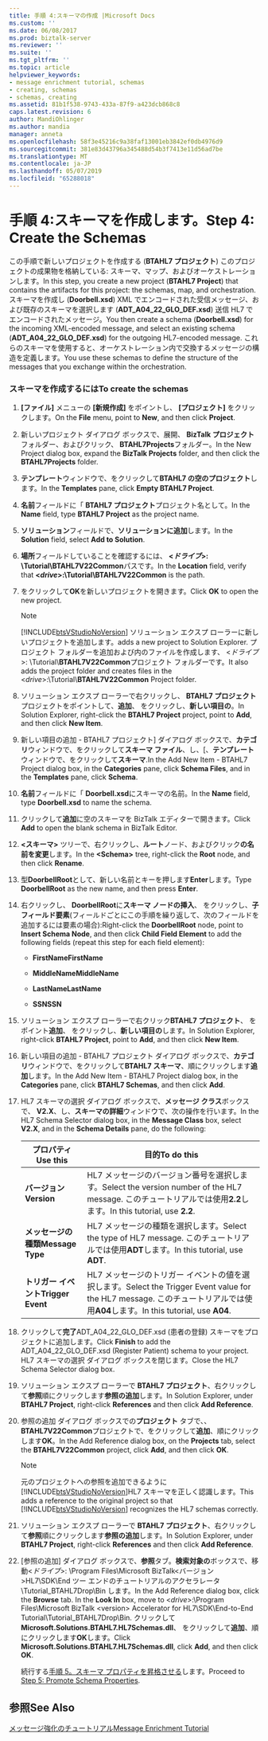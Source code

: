 ```yaml
---
title: 手順 4:スキーマの作成 |Microsoft Docs
ms.custom: ''
ms.date: 06/08/2017
ms.prod: biztalk-server
ms.reviewer: ''
ms.suite: ''
ms.tgt_pltfrm: ''
ms.topic: article
helpviewer_keywords:
- message enrichment tutorial, schemas
- creating, schemas
- schemas, creating
ms.assetid: 81b1f538-9743-433a-87f9-a423dcb868c8
caps.latest.revision: 6
author: MandiOhlinger
ms.author: mandia
manager: anneta
ms.openlocfilehash: 58f3e45216c9a38faf13001eb3842ef0db4976d9
ms.sourcegitcommit: 381e83d43796a345488d54b3f7413e11d56ad7be
ms.translationtype: MT
ms.contentlocale: ja-JP
ms.lasthandoff: 05/07/2019
ms.locfileid: "65288018"
---
```

# <a name="step-4-create-the-schemas"></a><span data-ttu-id="0b42f-102">手順 4:スキーマを作成します。</span><span class="sxs-lookup"><span data-stu-id="0b42f-102">Step 4: Create the Schemas</span></span>
<span data-ttu-id="0b42f-103">この手順で新しいプロジェクトを作成する (**BTAHL7 プロジェクト**) このプロジェクトの成果物を格納している: スキーマ、マップ、およびオーケストレーションします。</span><span class="sxs-lookup"><span data-stu-id="0b42f-103">In this step, you create a new project (**BTAHL7 Project**) that contains the artifacts for this project: the schemas, map, and orchestration.</span></span> <span data-ttu-id="0b42f-104">スキーマを作成し (**Doorbell.xsd**) XML でエンコードされた受信メッセージ、および既存のスキーマを選択します (**ADT_A04_22_GLO_DEF.xsd**) 送信 HL7 でエンコードされたメッセージ。</span><span class="sxs-lookup"><span data-stu-id="0b42f-104">You then create a schema (**Doorbell.xsd**) for the incoming XML-encoded message, and select an existing schema (**ADT_A04_22_GLO_DEF.xsd**) for the outgoing HL7-encoded message.</span></span> <span data-ttu-id="0b42f-105">これらのスキーマを使用すると、オーケストレーション内で交換するメッセージの構造を定義します。</span><span class="sxs-lookup"><span data-stu-id="0b42f-105">You use these schemas to define the structure of the messages that you exchange within the orchestration.</span></span>  

### <a name="to-create-the-schemas"></a><span data-ttu-id="0b42f-106">スキーマを作成するには</span><span class="sxs-lookup"><span data-stu-id="0b42f-106">To create the schemas</span></span>  

1. <span data-ttu-id="0b42f-107">**[ファイル]** メニューの **[新規作成]** をポイントし、 **[プロジェクト]** をクリックします。</span><span class="sxs-lookup"><span data-stu-id="0b42f-107">On the **File** menu, point to **New**, and then click **Project**.</span></span>  

2. <span data-ttu-id="0b42f-108">新しいプロジェクト ダイアログ ボックスで、展開、 **BizTalk プロジェクト**フォルダー、およびクリック、 **BTAHL7Projects**フォルダー。</span><span class="sxs-lookup"><span data-stu-id="0b42f-108">In the New Project dialog box, expand the **BizTalk Projects** folder, and then click the **BTAHL7Projects** folder.</span></span>  

3. <span data-ttu-id="0b42f-109">**テンプレート**ウィンドウで、をクリックして**BTAHL7 の空のプロジェクト**します。</span><span class="sxs-lookup"><span data-stu-id="0b42f-109">In the **Templates** pane, click **Empty BTAHL7 Project**.</span></span>  

4. <span data-ttu-id="0b42f-110">**名前**フィールドに「 **BTAHL7 プロジェクト**プロジェクト名として。</span><span class="sxs-lookup"><span data-stu-id="0b42f-110">In the **Name** field, type **BTAHL7 Project** as the project name.</span></span>  

5. <span data-ttu-id="0b42f-111">**ソリューション**フィールドで、**ソリューションに追加**します。</span><span class="sxs-lookup"><span data-stu-id="0b42f-111">In the **Solution** field, select **Add to Solution**.</span></span>  

6. <span data-ttu-id="0b42f-112">**場所**フィールドしていることを確認するには、  **\<*ドライブ*\>: \Tutorial\BTAHL7V22Common**パスです。</span><span class="sxs-lookup"><span data-stu-id="0b42f-112">In the **Location** field, verify that **\<*drive*\>:\Tutorial\BTAHL7V22Common** is the path.</span></span>  

7. <span data-ttu-id="0b42f-113">をクリックして**OK**を新しいプロジェクトを開きます。</span><span class="sxs-lookup"><span data-stu-id="0b42f-113">Click **OK** to open the new project.</span></span>  

   > [!NOTE]
   >  [!INCLUDE[btsVStudioNoVersion](../../includes/btsvstudionoversion-md.md)] <span data-ttu-id="0b42f-114">ソリューション エクスプ ローラーに新しいプロジェクトを追加します。</span><span class="sxs-lookup"><span data-stu-id="0b42f-114">adds a new project to Solution Explorer.</span></span> <span data-ttu-id="0b42f-115">プロジェクト フォルダーを追加および内のファイルを作成します、 \<*ドライブ*\>: \Tutorial\\**BTAHL7V22Common**プロジェクト フォルダーです。</span><span class="sxs-lookup"><span data-stu-id="0b42f-115">It also adds the project folder and creates files in the \<*drive*\>:\Tutorial\\**BTAHL7V22Common** Project folder.</span></span>  

8. <span data-ttu-id="0b42f-116">ソリューション エクスプ ローラーで右クリックし、 **BTAHL7 プロジェクト**プロジェクトをポイントして、**追加**、 をクリックし、**新しい項目の**。</span><span class="sxs-lookup"><span data-stu-id="0b42f-116">In Solution Explorer, right-click the **BTAHL7 Project** project, point to **Add**, and then click **New Item**.</span></span>  

9. <span data-ttu-id="0b42f-117">新しい項目の追加 - BTAHL7 プロジェクト] ダイアログ ボックスで、**カテゴリ**ウィンドウで、をクリックして**スキーマ ファイル**、し、[、**テンプレート**ウィンドウで、をクリックして**スキーマ**.</span><span class="sxs-lookup"><span data-stu-id="0b42f-117">In the Add New Item - BTAHL7 Project dialog box, in the **Categories** pane, click **Schema Files**, and in the **Templates** pane, click **Schema**.</span></span>  

10. <span data-ttu-id="0b42f-118">**名前**フィールドに「 **Doorbell.xsd**にスキーマの名前。</span><span class="sxs-lookup"><span data-stu-id="0b42f-118">In the **Name** field, type **Doorbell.xsd** to name the schema.</span></span>  

11. <span data-ttu-id="0b42f-119">クリックして**追加**に空のスキーマを BizTalk エディターで開きます。</span><span class="sxs-lookup"><span data-stu-id="0b42f-119">Click **Add** to open the blank schema in BizTalk Editor.</span></span>  

12. <span data-ttu-id="0b42f-120">**\<スキーマ\>** ツリーで、右クリックし、**ルート**ノード、およびクリック**の名前を変更**します。</span><span class="sxs-lookup"><span data-stu-id="0b42f-120">In the **\<Schema\>** tree, right-click the **Root** node, and then click **Rename**.</span></span>  

13. <span data-ttu-id="0b42f-121">型**DoorbellRoot**として、新しい名前とキーを押します**Enter**します。</span><span class="sxs-lookup"><span data-stu-id="0b42f-121">Type **DoorbellRoot** as the new name, and then press **Enter**.</span></span>  

14. <span data-ttu-id="0b42f-122">右クリックし、 **DoorbellRoot**に**スキーマ ノードの挿入**、 をクリックし、**子フィールド要素**(フィールドごとにこの手順を繰り返して、次のフィールドを追加するには要素の場合):</span><span class="sxs-lookup"><span data-stu-id="0b42f-122">Right-click the **DoorbellRoot** node, point to **Insert Schema Node**, and then click **Child Field Element** to add the following fields (repeat this step for each field element):</span></span>  

    -   <span data-ttu-id="0b42f-123">**FirstName**</span><span class="sxs-lookup"><span data-stu-id="0b42f-123">**FirstName**</span></span>  

    -   <span data-ttu-id="0b42f-124">**MiddleName**</span><span class="sxs-lookup"><span data-stu-id="0b42f-124">**MiddleName**</span></span>  

    -   <span data-ttu-id="0b42f-125">**LastName**</span><span class="sxs-lookup"><span data-stu-id="0b42f-125">**LastName**</span></span>  

    -   <span data-ttu-id="0b42f-126">**SSN**</span><span class="sxs-lookup"><span data-stu-id="0b42f-126">**SSN**</span></span>  

15. <span data-ttu-id="0b42f-127">ソリューション エクスプ ローラーで右クリック**BTAHL7 プロジェクト**、 をポイント**追加**、 をクリックし、**新しい項目の**します。</span><span class="sxs-lookup"><span data-stu-id="0b42f-127">In Solution Explorer, right-click **BTAHL7 Project**, point to **Add**, and then click **New Item**.</span></span>  

16. <span data-ttu-id="0b42f-128">新しい項目の追加 - BTAHL7 プロジェクト ダイアログ ボックスで、**カテゴリ**ウィンドウで、をクリックして**BTAHL7 スキーマ**、順にクリックします**追加**します。</span><span class="sxs-lookup"><span data-stu-id="0b42f-128">In the Add New Item - BTAHL7 Project dialog box, in the **Categories** pane, click **BTAHL7 Schemas**, and then click **Add**.</span></span>  

17. <span data-ttu-id="0b42f-129">HL7 スキーマの選択 ダイアログ ボックスで、**メッセージ クラス**ボックスで、 **V2.X**、し、**スキーマの詳細**ウィンドウで、次の操作を行います。</span><span class="sxs-lookup"><span data-stu-id="0b42f-129">In the HL7 Schema Selector dialog box, in the **Message Class** box, select **V2.X**, and in the **Schema Details** pane, do the following:</span></span>  


    |     <span data-ttu-id="0b42f-130">プロパティ</span><span class="sxs-lookup"><span data-stu-id="0b42f-130">Use this</span></span>      |                                     <span data-ttu-id="0b42f-131">目的</span><span class="sxs-lookup"><span data-stu-id="0b42f-131">To do this</span></span>                                     |
    |-------------------|------------------------------------------------------------------------------------|
    |    <span data-ttu-id="0b42f-132">**バージョン**</span><span class="sxs-lookup"><span data-stu-id="0b42f-132">**Version**</span></span>    |    <span data-ttu-id="0b42f-133">HL7 メッセージのバージョン番号を選択します。</span><span class="sxs-lookup"><span data-stu-id="0b42f-133">Select the version number of the HL7 message.</span></span> <span data-ttu-id="0b42f-134">このチュートリアルでは使用**2.2**します。</span><span class="sxs-lookup"><span data-stu-id="0b42f-134">In this tutorial, use **2.2**.</span></span>    |
    | <span data-ttu-id="0b42f-135">**メッセージの種類**</span><span class="sxs-lookup"><span data-stu-id="0b42f-135">**Message Type**</span></span>  |           <span data-ttu-id="0b42f-136">HL7 メッセージの種類を選択します。</span><span class="sxs-lookup"><span data-stu-id="0b42f-136">Select the type of HL7 message.</span></span> <span data-ttu-id="0b42f-137">このチュートリアルでは使用**ADT**します。</span><span class="sxs-lookup"><span data-stu-id="0b42f-137">In this tutorial, use **ADT**.</span></span>           |
    | <span data-ttu-id="0b42f-138">**トリガー イベント**</span><span class="sxs-lookup"><span data-stu-id="0b42f-138">**Trigger Event**</span></span> | <span data-ttu-id="0b42f-139">HL7 メッセージのトリガー イベントの値を選択します。</span><span class="sxs-lookup"><span data-stu-id="0b42f-139">Select the Trigger Event value for the HL7 message.</span></span> <span data-ttu-id="0b42f-140">このチュートリアルでは使用**A04**します。</span><span class="sxs-lookup"><span data-stu-id="0b42f-140">In this tutorial, use **A04**.</span></span> |


18. <span data-ttu-id="0b42f-141">クリックして**完了**ADT_A04_22_GLO_DEF.xsd (患者の登録) スキーマをプロジェクトに追加します。</span><span class="sxs-lookup"><span data-stu-id="0b42f-141">Click **Finish** to add the ADT_A04_22_GLO_DEF.xsd (Register Patient) schema to your project.</span></span> <span data-ttu-id="0b42f-142">HL7 スキーマの選択 ダイアログ ボックスを閉じます。</span><span class="sxs-lookup"><span data-stu-id="0b42f-142">Close the HL7 Schema Selector dialog box.</span></span>  

19. <span data-ttu-id="0b42f-143">ソリューション エクスプ ローラーで  **BTAHL7 プロジェクト**、右クリックして**参照**順にクリックします**参照の追加**します。</span><span class="sxs-lookup"><span data-stu-id="0b42f-143">In Solution Explorer, under **BTAHL7 Project**, right-click **References** and then click **Add Reference**.</span></span>  

20. <span data-ttu-id="0b42f-144">参照の追加 ダイアログ ボックスでの**プロジェクト** タブで、、 **BTAHL7V22Common**プロジェクトで、をクリックして**追加**、順にクリックします**OK**。</span><span class="sxs-lookup"><span data-stu-id="0b42f-144">In the Add Reference dialog box, on the **Projects** tab, select the **BTAHL7V22Common** project, click **Add**, and then click **OK**.</span></span>  

    > [!NOTE]
    >  <span data-ttu-id="0b42f-145">元のプロジェクトへの参照を追加できるように[!INCLUDE[btsVStudioNoVersion](../../includes/btsvstudionoversion-md.md)]HL7 スキーマを正しく認識します。</span><span class="sxs-lookup"><span data-stu-id="0b42f-145">This adds a reference to the original project so that [!INCLUDE[btsVStudioNoVersion](../../includes/btsvstudionoversion-md.md)] recognizes the HL7 schemas correctly.</span></span>  

21. <span data-ttu-id="0b42f-146">ソリューション エクスプ ローラーで  **BTAHL7 プロジェクト**、右クリックして**参照**順にクリックします**参照の追加**します。</span><span class="sxs-lookup"><span data-stu-id="0b42f-146">In Solution Explorer, under **BTAHL7 Project**, right-click **References** and then click **Add Reference**.</span></span>  

22. <span data-ttu-id="0b42f-147">[参照の追加] ダイアログ ボックスで、**参照**タブ。**検索対象の**ボックスで、移動\<*ドライブ*\>: \Program Files\Microsoft BizTalk\<バージョン\>HL7\SDK\End ツー エンドのチュートリアルのアクセラレータ\Tutorial_BTAHL7Drop\Bin します。</span><span class="sxs-lookup"><span data-stu-id="0b42f-147">In the Add Reference dialog box, click the **Browse** tab. In the **Look In** box, move to \<*drive*\>:\Program Files\Microsoft BizTalk \<version\> Accelerator for HL7\SDK\End-to-End Tutorial\Tutorial_BTAHL7Drop\Bin.</span></span> <span data-ttu-id="0b42f-148">クリックして**Microsoft.Solutions.BTAHL7.HL7Schemas.dll**、 をクリックして**追加**、順にクリックします**OK**します。</span><span class="sxs-lookup"><span data-stu-id="0b42f-148">Click **Microsoft.Solutions.BTAHL7.HL7Schemas.dll**, click **Add**, and then click **OK**.</span></span>  

    <span data-ttu-id="0b42f-149">続行する[手順 5。スキーマ プロパティを昇格させる](../../adapters-and-accelerators/accelerator-hl7/step-5-promote-schema-properties.md)します。</span><span class="sxs-lookup"><span data-stu-id="0b42f-149">Proceed to [Step 5: Promote Schema Properties](../../adapters-and-accelerators/accelerator-hl7/step-5-promote-schema-properties.md).</span></span>  

## <a name="see-also"></a><span data-ttu-id="0b42f-150">参照</span><span class="sxs-lookup"><span data-stu-id="0b42f-150">See Also</span></span>  
 [<span data-ttu-id="0b42f-151">メッセージ強化のチュートリアル</span><span class="sxs-lookup"><span data-stu-id="0b42f-151">Message Enrichment Tutorial</span></span>](../../adapters-and-accelerators/accelerator-hl7/message-enrichment-tutorial.md)